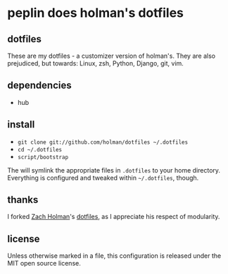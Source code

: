 # peplin does holman's dotfiles

## dotfiles

These are my dotfiles - a customizer version of holman's. They are also
prejudiced, but towards: Linux, zsh, Python, Django, git, vim.

## dependencies

- hub

## install

- `git clone git://github.com/holman/dotfiles ~/.dotfiles`
- `cd ~/.dotfiles`
- `script/bootstrap`

The will symlink the appropriate files in `.dotfiles` to your home directory.
Everything is configured and tweaked within `~/.dotfiles`, though.

## thanks

I forked [Zach Holman](http://github.com/holman)'s
[dotfiles](http://github.com/holman/dotfiles), as I appreciate his respect of
modularity.

## license

Unless otherwise marked in a file, this configuration is released under the MIT
open source license.
